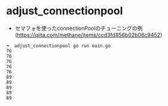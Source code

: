 # adjust_connectionpool

- セマフォを使ったconnectionPoolのチューニングの例(https://qiita.com/methane/items/ccd3fd856b02b06c9452)

```
➜  adjust_connectionpool go run main.go 
76
76
76
76
76
89
89
89
89
89
```